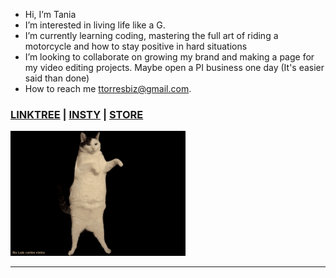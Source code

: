 - Hi, I’m Tania
- I’m interested in living life like a G.
- I’m currently learning coding, mastering the full art of riding a motorcycle and how to stay positive in hard situations
- I’m looking to collaborate on growing my brand and making a page for my video editing projects. Maybe open a PI business one day (It's easier said than done) 
- How to reach me ttorresbiz@gmail.com.

### [LINKTREE](https://linktr.ee/helloitstania) | [INSTY](https://instagram.com/myfriendtania) | [STORE](https://feelyclub.com) ### 

<img src="./cat-wink.gif" width="280" height="200">

-----------------------
<!---COMMENTED OUT ITEMS --->

<!---- ![cat_wink](./cat-wink.gif) ---->

<!--- ![michael scott](./michael-scott.png) --->

<!---
myfriendtania/myfriendtania is a ✨ special ✨ repository because its my `README.md` (this file) appears on your GitHub profile.
You can click the Preview link to take a look at your changes.
--->
